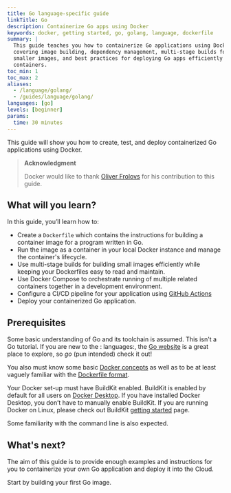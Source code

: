 ```yaml
---
title: Go language-specific guide
linkTitle: Go
description: Containerize Go apps using Docker
keywords: docker, getting started, go, golang, language, dockerfile
summary: |
  This guide teaches you how to containerize Go applications using Docker,
  covering image building, dependency management, multi-stage builds for
  smaller images, and best practices for deploying Go apps efficiently in
  containers.
toc_min: 1
toc_max: 2
aliases:
  - /language/golang/
  - /guides/language/golang/
languages: [go]
levels: [beginner]
params:
  time: 30 minutes
---
```


This guide will show you how to create, test, and deploy containerized Go applications using Docker.

> **Acknowledgment**
>
> Docker would like to thank [Oliver Frolovs](https://www.linkedin.com/in/ofr/) for his contribution to this guide.

## What will you learn?

In this guide, you’ll learn how to:

- Create a `Dockerfile` which contains the instructions for building a container image for a program written in Go.
- Run the image as a container in your local Docker instance and manage the container's lifecycle.
- Use multi-stage builds for building small images efficiently while keeping your Dockerfiles easy to read and maintain.
- Use Docker Compose to orchestrate running of multiple related containers together in a development environment.
- Configure a CI/CD pipeline for your application using [GitHub Actions](https://docs.github.com/en/actions)
- Deploy your containerized Go application.

## Prerequisites

Some basic understanding of Go and its toolchain is assumed. This isn't a Go tutorial. If you are new to the : languages:,
the [Go website](https://golang.org/) is a great place to explore,
so _go_ (pun intended) check it out!

You also must know some basic [Docker concepts](/get-started/docker-concepts/the-basics/what-is-a-container.md) as well as to
be at least vaguely familiar with the [Dockerfile format](/manuals/build/concepts/dockerfile.md).

Your Docker set-up must have BuildKit enabled. BuildKit is enabled by default for all users on [Docker Desktop](/manuals/desktop/_index.md).
If you have installed Docker Desktop, you don’t have to manually enable BuildKit. If you are running Docker on Linux,
please check out BuildKit [getting started](/manuals/build/buildkit/_index.md#getting-started) page.

Some familiarity with the command line is also expected.

## What's next?

The aim of this guide is to provide enough examples and instructions for you to containerize your own Go application and deploy it into the Cloud.

Start by building your first Go image.
